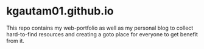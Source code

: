 # kgautam01.github.io
This repo contains my web-portfolio as well as my personal blog to collect hard-to-find resources and creating a goto place
for everyone to get benefit from it.
